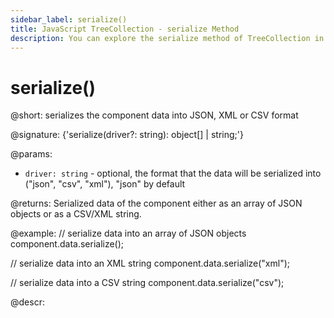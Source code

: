 ```yaml
---
sidebar_label: serialize()
title: JavaScript TreeCollection - serialize Method 
description: You can explore the serialize method of TreeCollection in the documentation of the DHTMLX JavaScript UI library. Browse developer guides and API reference, try out code examples and live demos, and download a free 30-day evaluation version of DHTMLX Suite.
---
```


# serialize()

@short: serializes the component data into JSON, XML or CSV format

@signature: {'serialize(driver?: string): object[] | string;'}

@params:
- `driver: string` - optional, the format that the data will be serialized into ("json", "csv", "xml"), "json" by default

@returns:
Serialized data of the component either as an array of JSON objects or as a CSV/XML string.

@example:
// serialize data into an array of JSON objects
component.data.serialize();

// serialize data into an XML string
component.data.serialize("xml");

// serialize data into a CSV string
component.data.serialize("csv");

@descr:

